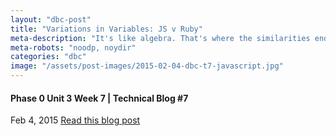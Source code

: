 ```yaml
---
layout: "dbc-post"
title: "Variations in Variables: JS v Ruby"
meta-description: "It's like algebra. That's where the similarities end though."
meta-robots: "noodp, noydir"
categories: "dbc"
image: "/assets/post-images/2015-02-04-dbc-t7-javascript.jpg"
---
```

<h4>Phase 0 Unit 3 Week 7 | Technical Blog #7</h4>
<span class="meta">Feb 4, 2015</span>
<a href="http://jannypie.github.io/blog/t7-JavaScript.html" title="Read more">Read this blog post</a>